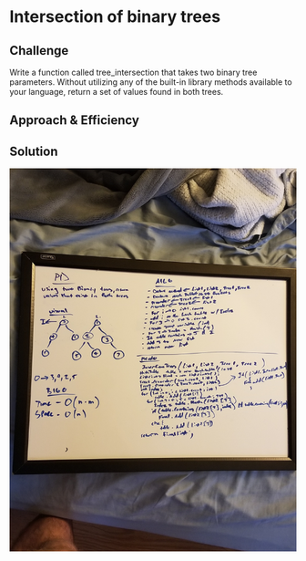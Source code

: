# Intersection of binary trees
<!-- Short summary or background information -->

## Challenge
Write a function called tree_intersection that takes two binary tree parameters.
Without utilizing any of the built-in library methods available to your language, return a set of values found in both trees.

## Approach & Efficiency
<!-- What approach did you take? Why? What is the Big O space/time for this approach? -->

## Solution
![demo](https://github.com/Bigrig72/data_structures_and_algorithms_401/blob/master/Challenges/TreeIntersection/TreeIntersectionHashTable/Assets/20190220_073137.jpg)
